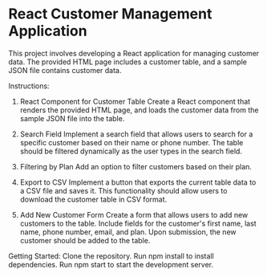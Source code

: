 # React Customer Management Application

This project involves developing a React application for managing customer data. The provided HTML page includes a customer table, and a sample JSON file contains customer data.

Instructions:
1. React Component for Customer Table
Create a React component that renders the provided HTML page, and loads the customer data from the sample JSON file into the table.

2. Search Field
Implement a search field that allows users to search for a specific customer based on their name or phone number. The table should be filtered dynamically as the user types in the search field.

3. Filtering by Plan
Add an option to filter customers based on their plan.

4. Export to CSV
Implement a button that exports the current table data to a CSV file and saves it. This functionality should allow users to download the customer table in CSV format.

5. Add New Customer Form
Create a form that allows users to add new customers to the table. Include fields for the customer's first name, last name, phone number, email, and plan. Upon submission, the new customer should be added to the table.

Getting Started:
Clone the repository.
Run npm install to install dependencies.
Run npm start to start the development server.
